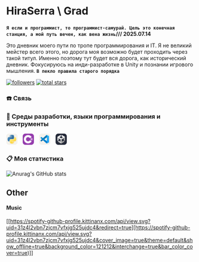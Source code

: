 # HiraSerra \ Grad
**`Я если и программист, то программист-самурай. Цель это конечная станция, а мой путь вечен, как вена жизнь`/// 2025.07.14**

Это дневник моего пути по тропе программирования и IT. 
Я не великий мейстер всего этого, но дорога моя возможно будет проходить через такой титул. Именно поэтому тут будет вся дорога, как исторический дневник.
Фокусируюсь на инди-разработке в Unity и познании игрового мышления.
**`В пекло правила старого порядка`**

<p aling="left">
  <a href="https://github.com/HiraSeera?tab=followers">
    <img alt="followers" title="Follow me on Github" src="https://custom-icon-badges.demolab.com/github/followers/HiraSeera?color=236ad3&labelColor=1155ba&style=for-the-badge&logo=person-add&label=Follow&logoColor=white"/></a>
  <a href="https://github.com/HiraSeera?tab=repositories&sort=stargazers">
    <img alt="total stars" title="Total stars on GitHub" src="https://custom-icon-badges.demolab.com/github/stars/HiraSeera?color=55960c&style=for-the-badge&labelColor=488207&logo=star"/></a>
</p>

### ☎️ Связь
<p aling="left">

</p>

### 🧰 Среды разработки, языки программирования и инструменты
<p aling="left">
<img alt="Python" width="30px" style="padding-right:10px;" src="https://raw.githubusercontent.com/tandpfun/skill-icons/65dea6c4eaca7da319e552c09f4cf5a9a8dab2c8/icons/Python-Light.svg" />
<img alt="C#" width="30px" style="padding-right:10px;" src="https://raw.githubusercontent.com/tandpfun/skill-icons/65dea6c4eaca7da319e552c09f4cf5a9a8dab2c8/icons/CS.svg" />
<img alt="VisualStudio" width="30px" style="padding-right:10px;" src="https://raw.githubusercontent.com/tandpfun/skill-icons/65dea6c4eaca7da319e552c09f4cf5a9a8dab2c8/icons/VSCode-Light.svg" />
<img alt="Unity" width="30px" style="padding-right:10px;" src="https://raw.githubusercontent.com/tandpfun/skill-icons/65dea6c4eaca7da319e552c09f4cf5a9a8dab2c8/icons/Unity-Dark.svg" />
</p>


### 📋 Моя статистика
![Anurag's GitHub stats](https://github-readme-stats.vercel.app/api?username=HiraSeera&show_icons=true&theme=tokyonight)


## Other
#### Music
[[https://spotify-github-profile.kittinanx.com/api/view.svg?uid=31z4l2vbn7zjcm7vfxjg525ujdc4&redirect=true][https://spotify-github-profile.kittinanx.com/api/view.svg?uid=31z4l2vbn7zjcm7vfxjg525ujdc4&cover_image=true&theme=default&show_offline=true&background_color=121212&interchange=true&bar_color_cover=true)]]

